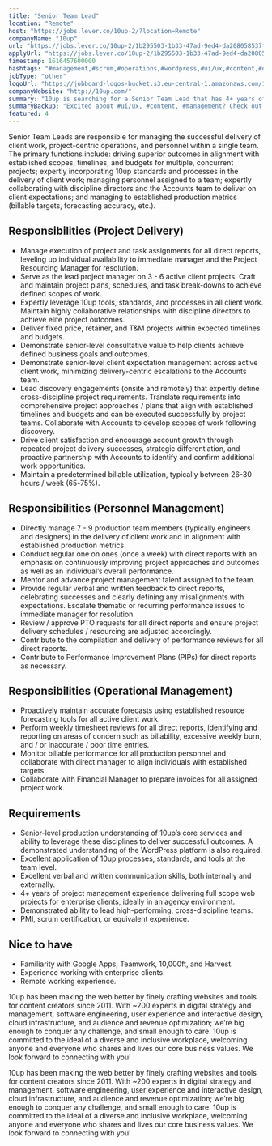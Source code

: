 ```yaml
---
title: "Senior Team Lead"
location: "Remote"
host: "https://jobs.lever.co/10up-2/?location=Remote"
companyName: "10up"
url: "https://jobs.lever.co/10up-2/1b295503-1b33-47ad-9ed4-da208058537f"
applyUrl: "https://jobs.lever.co/10up-2/1b295503-1b33-47ad-9ed4-da208058537f/apply"
timestamp: 1616457600000
hashtags: "#management,#scrum,#operations,#wordpress,#ui/ux,#content,#office,#translation,#optimization,#finance"
jobType: "other"
logoUrl: "https://jobboard-logos-bucket.s3.eu-central-1.amazonaws.com/10up"
companyWebsite: "http://10up.com/"
summary: "10up is searching for a Senior Team Lead that has 4+ years of project management experience delivering full scope web projects for enterprise clients, ideally in an agency environment."
summaryBackup: "Excited about #ui/ux, #content, #management? Check out this job post!"
featured: 4
---
```


Senior Team Leads are responsible for managing the successful delivery of client work, project-centric operations, and personnel within a single team. The primary functions include: driving superior outcomes in alignment with established scopes, timelines, and budgets for multiple, concurrent projects; expertly incorporating 10up standards and processes in the delivery of client work; managing personnel assigned to a team; expertly collaborating with discipline directors and the Accounts team to deliver on client expectations; and managing to established production metrics (billable targets, forecasting accuracy, etc.).

## Responsibilities (Project Delivery)

*   Manage execution of project and task assignments for all direct reports, leveling up individual availability to immediate manager and the Project Resourcing Manager for resolution.
*   Serve as the lead project manager on 3 - 6 active client projects. Craft and maintain project plans, schedules, and task break-downs to achieve defined scopes of work.
*   Expertly leverage 10up tools, standards, and processes in all client work. Maintain highly collaborative relationships with discipline directors to achieve elite project outcomes.
*   Deliver fixed price, retainer, and T&M projects within expected timelines and budgets.
*   Demonstrate senior-level consultative value to help clients achieve defined business goals and outcomes.
*   Demonstrate senior-level client expectation management across active client work, minimizing delivery-centric escalations to the Accounts team.
*   Lead discovery engagements (onsite and remotely) that expertly define cross-discipline project requirements. Translate requirements into comprehensive project approaches / plans that align with established timelines and budgets and can be executed successfully by project teams. Collaborate with Accounts to develop scopes of work following discovery.
*   Drive client satisfaction and encourage account growth through repeated project delivery successes, strategic differentiation, and proactive partnership with Accounts to identify and confirm additional work opportunities.
*   Maintain a predetermined billable utilization, typically between 26-30 hours / week (65-75%).

## Responsibilities (Personnel Management)

*   Directly manage 7 - 9 production team members (typically engineers and designers) in the delivery of client work and in alignment with established production metrics.
*   Conduct regular one on ones (once a week) with direct reports with an emphasis on continuously improving project approaches and outcomes as well as an individual’s overall performance.
*   Mentor and advance project management talent assigned to the team.
*   Provide regular verbal and written feedback to direct reports, celebrating successes and clearly defining any misalignments with expectations. Escalate thematic or recurring performance issues to immediate manager for resolution.
*   Review / approve PTO requests for all direct reports and ensure project delivery schedules / resourcing are adjusted accordingly.
*   Contribute to the compilation and delivery of performance reviews for all direct reports.
*   Contribute to Performance Improvement Plans (PIPs) for direct reports as necessary.

## Responsibilities (Operational Management)

*   Proactively maintain accurate forecasts using established resource forecasting tools for all active client work.
*   Perform weekly timesheet reviews for all direct reports, identifying and reporting on areas of concern such as billability, excessive weekly burn, and / or inaccurate / poor time entries.
*   Monitor billable performance for all production personnel and collaborate with direct manager to align individuals with established targets.
*   Collaborate with Financial Manager to prepare invoices for all assigned project work.

## Requirements

*   Senior-level production understanding of 10up’s core services and ability to leverage these disciplines to deliver successful outcomes. A demonstrated understanding of the WordPress platform is also required.
*   Excellent application of 10up processes, standards, and tools at the team level.
*   Excellent verbal and written communication skills, both internally and externally.
*   4+ years of project management experience delivering full scope web projects for enterprise clients, ideally in an agency environment.
*   Demonstrated ability to lead high-performing, cross-discipline teams.
*   PMI, scrum certification, or equivalent experience.

## Nice to have

*   Familiarity with Google Apps, Teamwork, 10,000ft, and Harvest.
*   Experience working with enterprise clients.
*   Remote working experience.

10up has been making the web better by finely crafting websites and tools for content creators since 2011. With ~200 experts in digital strategy and management, software engineering, user experience and interactive design, cloud infrastructure, and audience and revenue optimization; we’re big enough to conquer any challenge, and small enough to care. 10up is committed to the ideal of a diverse and inclusive workplace, welcoming anyone and everyone who shares and lives our core business values. We look forward to connecting with you! 

10up has been making the web better by finely crafting websites and tools for content creators since 2011. With ~200 experts in digital strategy and management, software engineering, user experience and interactive design, cloud infrastructure, and audience and revenue optimization; we’re big enough to conquer any challenge, and small enough to care. 10up is committed to the ideal of a diverse and inclusive workplace, welcoming anyone and everyone who shares and lives our core business values. We look forward to connecting with you!
